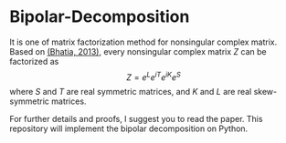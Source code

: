 # Bipolar-Decomposition
It is one of matrix factorization method for nonsingular complex matrix. Based on [(Bhatia, 2013)](https://www.sciencedirect.com/science/article/pii/S0024379513005612), every nonsingular complex matrix $Z$ can be factorized as
$$Z = e^Le^{iT}e^{iK}e^{S}$$
where $S$ and $T$ are real symmetric matrices, and $K$ and $L$ are real skew-symmetric matrices.

For further details and proofs, I suggest you to read the paper. This repository will implement the bipolar decomposition on Python.
